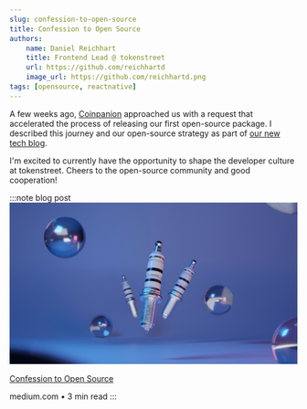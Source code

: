```yaml
---
slug: confession-to-open-source
title: Confession to Open Source
authors:
    name: Daniel Reichhart
    title: Frontend Lead @ tokenstreet
    url: https://github.com/reichhartd
    image_url: https://github.com/reichhartd.png
tags: [opensource, reactnative]
---
```


A few weeks ago, [Coinpanion](https://en.coinpanion.com/) approached us with a request that accelerated the process of releasing our first open-source package.
I described this journey and our open-source strategy as part of [our new tech blog](https://medium.com/tokenstreet-tech).

I'm excited to currently have the opportunity to shape the developer culture at tokenstreet.
Cheers to the open-source community and good cooperation!

:::note blog post
[![Spark plugs](../static/img/sparkPlugs.jpg)](https://medium.com/tokenstreet-tech/confession-to-open-source-dd7c2ae087d5)

[Confession to Open Source](https://medium.com/tokenstreet-tech/confession-to-open-source-dd7c2ae087d5)

medium.com • 3 min read
:::
